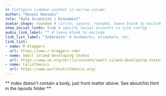 ```yaml
---
## Configure sidebar content in narrow column
author: "Housni Hassani"
role: "Data Scientist | Economist"
avatar_shape: rounded # circle, square, rounded, leave blank to exclude
show_social_links: true # specify social accounts in site config
audio_link_label: "" # leave blank to exclude
link_list_label: "Interests" # bookmarks, elsewhere, etc.
link_list:
- name: R-bloggers
  url: https://www.r-bloggers.com/
- name: Small Island Developing States
  url: https://www.un.org/ohrlls/content/small-island-developing-states
- name: Calisthenics
  url: https://www.worldcalisthenics.org/
---
```


** index doesn't contain a body, just front matter above.
See about/list.html in the layouts folder **
